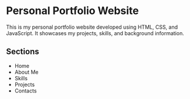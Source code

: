 <h1>Personal Portfolio Website</h1>

<p>This is my personal portfolio website developed using HTML, CSS, and JavaScript. It showcases my projects, skills, and background information.</p>

<h2>Sections</h2>
<ul>
  <li>Home</li>
  <li>About Me</li>
  <li>Skills</li>
  <li>Projects</li>
  <li>Contacts</li>
</ul>
